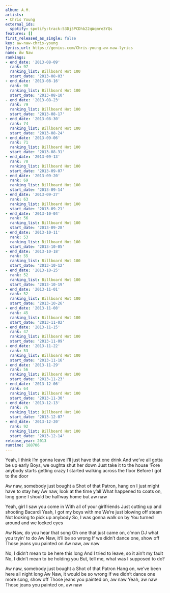 ```yaml
---
album: A.M.
artists:
- Chris Young
external_ids:
  spotify: spotify:track:53Dj5PCDhb22qWqmre3YQs
features: []
first_released_as_single: false
key: aw-naw-chris-young
lyrics_url: https://genius.com/Chris-young-aw-naw-lyrics
name: Aw Naw
rankings:
- end_date: '2013-08-09'
  rank: 97
  ranking_list: Billboard Hot 100
  start_date: '2013-08-03'
- end_date: '2013-08-16'
  rank: 90
  ranking_list: Billboard Hot 100
  start_date: '2013-08-10'
- end_date: '2013-08-23'
  rank: 79
  ranking_list: Billboard Hot 100
  start_date: '2013-08-17'
- end_date: '2013-08-30'
  rank: 74
  ranking_list: Billboard Hot 100
  start_date: '2013-08-24'
- end_date: '2013-09-06'
  rank: 71
  ranking_list: Billboard Hot 100
  start_date: '2013-08-31'
- end_date: '2013-09-13'
  rank: 70
  ranking_list: Billboard Hot 100
  start_date: '2013-09-07'
- end_date: '2013-09-20'
  rank: 69
  ranking_list: Billboard Hot 100
  start_date: '2013-09-14'
- end_date: '2013-09-27'
  rank: 63
  ranking_list: Billboard Hot 100
  start_date: '2013-09-21'
- end_date: '2013-10-04'
  rank: 56
  ranking_list: Billboard Hot 100
  start_date: '2013-09-28'
- end_date: '2013-10-11'
  rank: 53
  ranking_list: Billboard Hot 100
  start_date: '2013-10-05'
- end_date: '2013-10-18'
  rank: 55
  ranking_list: Billboard Hot 100
  start_date: '2013-10-12'
- end_date: '2013-10-25'
  rank: 52
  ranking_list: Billboard Hot 100
  start_date: '2013-10-19'
- end_date: '2013-11-01'
  rank: 52
  ranking_list: Billboard Hot 100
  start_date: '2013-10-26'
- end_date: '2013-11-08'
  rank: 45
  ranking_list: Billboard Hot 100
  start_date: '2013-11-02'
- end_date: '2013-11-15'
  rank: 47
  ranking_list: Billboard Hot 100
  start_date: '2013-11-09'
- end_date: '2013-11-22'
  rank: 53
  ranking_list: Billboard Hot 100
  start_date: '2013-11-16'
- end_date: '2013-11-29'
  rank: 56
  ranking_list: Billboard Hot 100
  start_date: '2013-11-23'
- end_date: '2013-12-06'
  rank: 64
  ranking_list: Billboard Hot 100
  start_date: '2013-11-30'
- end_date: '2013-12-13'
  rank: 76
  ranking_list: Billboard Hot 100
  start_date: '2013-12-07'
- end_date: '2013-12-20'
  rank: 92
  ranking_list: Billboard Hot 100
  start_date: '2013-12-14'
release_year: 2013
runtime: 188706
---
```

Yeah, I think I’m gonna leave
I’ll just have that one drink
And we’ve all gotta be up early
Boys, we oughta shut her down
Just take it to the house
‘Fore anybody starts getting crazy
I started walking across the floor
Before I got to the door


Aw naw, somebody just bought a
Shot of that Patron, hang on
I just might have to stay hey
Aw naw, look at the time y’all
What happened to coats on, long gone
I should be halfway home but aw naw


Yeah, girl I saw you come in
With all of your girlfriends
Just cutting up and shooting Bacardi
Yeah, I got my boys with me
We’re just blowing off steam
Not looking to pick up anybody
So, I was gonna walk on by
You turned around and we locked eyes


Aw Naw, do you hear that song
Oh one that just came on, c’mon
DJ what you tryin’ to do
Aw Naw, it’ll be so wrong
If we didn’t dance one, show off
Those jeans you painted on
Aw naw, aw naw


No, I didn’t mean to be here this long
And I tried to leave, so it ain’t my fault
No, I didn’t mean to be holding you
But, tell me, what was I supposed to do?


Aw naw, somebody just bought a
Shot of that Patron
Hang on, we’ve been here all night long
Aw Naw, it would be so wrong
If we didn’t dance one more song, show off
Those jeans you painted on, aw naw
Yeah, aw naw
Those jeans you painted on, aw naw
